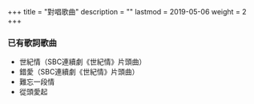 +++
title = "對唱歌曲"
description = ""
lastmod = 2019-05-06
weight = 2
+++


### 已有歌詞歌曲

* 世紀情（SBC連續劇《世紀情》片頭曲）
* 錯愛（SBC連續劇《世紀情》片頭曲）
* 難忘一段情
* 從頭愛起
